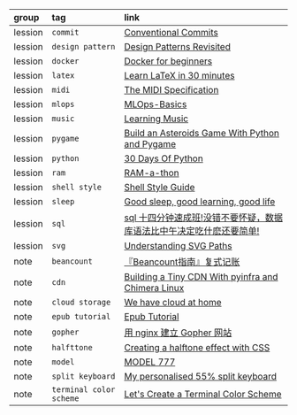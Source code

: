 group   | tag                     | link
:-      | :-                      | :-
lession | `commit`                | [Conventional Commits](https://www.conventionalcommits.org)
lession | `design pattern`        | [Design Patterns Revisited](https://gameprogrammingpatterns.com/design-patterns-revisited.html)
lession | `docker`                | [Docker for beginners](https://docker-curriculum.com/)
lession | `latex`                 | [Learn LaTeX in 30 minutes](https://www.overleaf.com/learn/latex/Learn_LaTeX_in_30_minutes)
lession | `midi`                  | [The MIDI Specification](http://midi.teragonaudio.com/tech/midispec.htm)
lession | `mlops`                 | [MLOps-Basics](https://github.com/graviraja/MLOps-Basics)
lession | `music`                 | [Learning Music](https://learningmusic.ableton.com/)
lession | `pygame`                | [Build an Asteroids Game With Python and Pygame](https://realpython.com/asteroids-game-python)
lession | `python`                | [30 Days Of Python](https://github.com/Asabeneh/30-Days-Of-Python)
lession | `ram`                   | [RAM-a-thon](https://ram-a-thon.vercel.app/)
lession | `shell style`           | [Shell Style Guide](https://google.github.io/styleguide/shellguide.html)
lession | `sleep`                 | [Good sleep, good learning, good life](https://super-memory.com/articles/sleep.htm)
lession | `sql`                   | [sql 十四分钟速成班!没错不要怀疑，数据库语法比中午决定吃什麽还要简单!](https://www.youtube.com/watch?v=G_zGBR0mQmE)
lession | `svg`                   | [Understanding SVG Paths](https://www.nan.fyi/svg-paths)
note    | `beancount`             | [『Beancount指南』复式记账](https://fermi.ink/posts/2023/05/31/01/)
note    | `cdn`                   | [Building a Tiny CDN With pyinfra and Chimera Linux](https://www.wezm.net/v2/posts/2024/tiny-cdn/)
note    | `cloud storage`         | [We have cloud at home](https://nielscautaerts.xyz/we-have-cloud-at-home.html)
note    | `epub tutorial`         | [Epub Tutorial](https://gist.github.com/stormwild/86673836eb6153e6ab2e65b4353a289e)
note    | `gopher`                | [用 nginx 建立 Gopher 网站](https://lantian.pub/article/modify-website/serve-gopher-with-nginx.lantian/)
note    | `halfttone`             | [Creating a halftone effect with CSS](https://leanrada.com/notes/pure-css-halftone)
note    | `model`                 | [MODEL 777](https://www.lucaiaconistewart.com/model-777)
note    | `split keyboard`        | [My personalised 55% split keyboard](https://leanrada.com/notes/my-personalised-keyboard/)
note    | `terminal color scheme` | [Let's Create a Terminal Color Scheme](https://hamvocke.com/blog/lets-create-a-terminal-color-scheme/)
